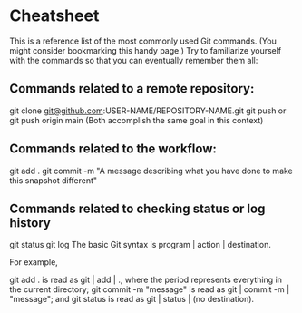 # Cheatsheet

This is a reference list of the most commonly used Git commands. (You might consider bookmarking this handy page.) Try to familiarize yourself with the commands so that you can eventually remember them all:

## Commands related to a remote repository:

git clone git@github.com:USER-NAME/REPOSITORY-NAME.git
git push or git push origin main (Both accomplish the same goal in this context)

## Commands related to the workflow:

git add .
git commit -m "A message describing what you have done to make this snapshot different"

## Commands related to checking status or log history

git status
git log
The basic Git syntax is program | action | destination.

For example,

git add . is read as git | add | ., where the period represents everything in the current directory;
git commit -m "message" is read as git | commit -m | "message"; and
git status is read as git | status | (no destination).
